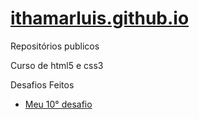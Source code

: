# <a href ="ithamarluis.github.io">ithamarluis.github.io</a>
 Repositórios publicos

 Curso de html5 e css3


<p>Desafios Feitos</p>

 * <a href="https://ithamarluis.github.io/html-css/desafios/d010-meu/index.html"> Meu 10° desafio </a>


